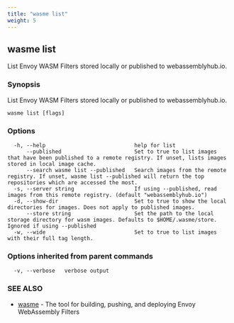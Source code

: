 ```yaml
---
title: "wasme list"
weight: 5
---
```

## wasme list

List Envoy WASM Filters stored locally or published to webassemblyhub.io.

### Synopsis

List Envoy WASM Filters stored locally or published to webassemblyhub.io.

```
wasme list [flags]
```

### Options

```
  -h, --help                            help for list
      --published                       Set to true to list images that have been published to a remote registry. If unset, lists images stored in local image cache.
      --search wasme list --published   Search images from the remote registry. If unset, wasme list --published will return the top repositories which are accessed the most.
  -s, --server string                   If using --published, read images from this remote registry. (default "webassemblyhub.io")
  -d, --show-dir                        Set to true to show the local directories for images. Does not apply to published images.
      --store string                    Set the path to the local storage directory for wasm images. Defaults to $HOME/.wasme/store. Ignored if using --published
  -w, --wide                            Set to true to list images with their full tag length.
```

### Options inherited from parent commands

```
  -v, --verbose   verbose output
```

### SEE ALSO

* [wasme](../wasme)	 - The tool for building, pushing, and deploying Envoy WebAssembly Filters

